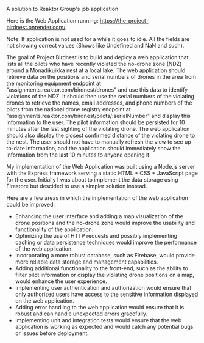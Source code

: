 A solution to Reaktor Group's job application

Here is the Web Application running: https://the-project-birdnest.onrender.com/

Note: If application is not used for a while it goes to idle. All the fields are not showing correct values (Shows like Undefined and NaN and such).

The goal of Project Birdnest is to build and deploy a web application that lists all the pilots who have recently violated the no-drone zone (NDZ) around a Monadikuikka nest at a local lake. The web application should retrieve data on the positions and serial numbers of drones in the area from the monitoring equipment endpoint at "assignments.reaktor.com/birdnest/drones" and use this data to identify violations of the NDZ. It should then use the serial numbers of the violating drones to retrieve the names, email addresses, and phone numbers of the pilots from the national drone registry endpoint at "assignments.reaktor.com/birdnest/pilots/:serialNumber" and display this information to the user. The pilot information should be persisted for 10 minutes after the last sighting of the violating drone. The web application should also display the closest confirmed distance of the violating drone to the nest. The user should not have to manually refresh the view to see up-to-date information, and the application should immediately show the information from the last 10 minutes to anyone opening it.

My implementation of the Web Application was built using a Node.js server with the Express framework serving a static HTML + CSS + JavaScript page for the user. Initially I was about to implement the data storage using Firestore but descided to use a simpler solution instead.

Here are a few areas in which the implementation of the web application could be improved:

- Enhancing the user interface and adding a map visualization of the drone positions and the no-drone zone would improve the usability and functionality of the application.
- Optimizing the use of HTTP requests and possibly implementing caching or data persistence techniques would improve the performance of the web application.
- Incorporating a more robust database, such as Firebase, would provide more reliable data storage and management capabilities.
- Adding additional functionality to the front-end, such as the ability to filter pilot information or display the violating drone positions on a map, would enhance the user experience.
- Implementing user authentication and authorization would ensure that only authorized users have access to the sensitive information displayed on the web application.
- Adding error handling to the web application would ensure that it is robust and can handle unexpected errors gracefully.
- Implementing unit and integration tests would ensure that the web application is working as expected and would catch any potential bugs or issues before deployment.
